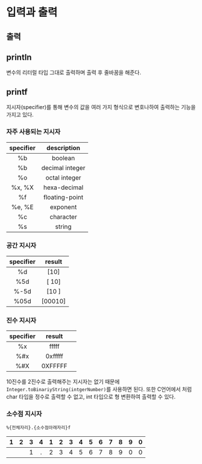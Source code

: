 # 입력과 출력

## 출력

## println

변수의 리터럴 타입 그대로 출력하며 출력 후 줄바꿈을 해준다.

## printf

지시자(specifier)를 통해 변수의 값을 여러 가지 형식으로 변호나하여 출력하는 기능을 가지고 있다.

### 자주 사용되는 지시자

| specifier |   description   |
|:---------:|:---------------:|
|    %b     |     boolean     |
|    %b     | decimal integer |
|    %o     |  octal integer  |
|  %x, %X   |  hexa-decimal   |
|    %f     | floating-point  |
|  %e, %E   |    exponent     |
|    %c     |    character    |
|    %s     |     string      |

### 공간 지시자

| specifier | result  |
|:---------:|:-------:|
|    %d     |  [10]   |
|    %5d    | [   10] |
|   %-5d    | [10   ] |
|   %05d    | [00010] |

### 진수 지시자

| specifier | result  |     |
|:---------:|:-------:|-----|
|    %x     |  fffff  |     |
|    %#x    | 0xfffff |     |
|    %#X    | 0XFFFFF |     |

10진수를 2진수로 출력해주는 지시자는 없기 때문에 `Integer.toBinariyString(intgerNumber)`를 사용하면 된다. 또한 C언어에서 처럼 char 타입을 정수로 출력할 수 없고, int
타입으로 형 변환하여 출력할 수 있다.

### 소수점 지시자

`%{전체자리}.{소수점아래자리}f`

|  1  |  2  |  3  |  4  |  1  |  2  |  3  |  4  |  5  |  6  |  7  |  8  |  9  |  0  |
|:---:|:---:|:---:|:---:|:---:|:---:|:---:|:---:|:---:|:---:|:---:|:---:|:---:|:---:|
|     |     |  1  |  .  |  2  |  3  |  4  |  5  |  6  |  7  |  8  |  9  |  0  |  0  |

